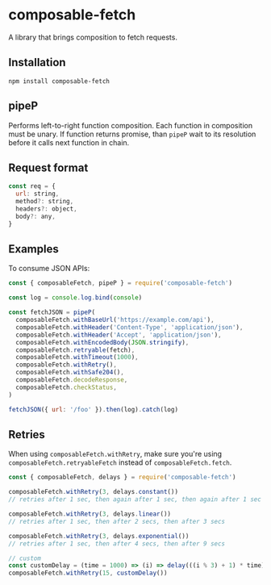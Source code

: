 # composable-fetch

A library that brings composition to fetch requests.

## Installation

```
npm install composable-fetch
```

## pipeP

Performs left-to-right function composition. Each function in composition must be unary. If function returns promise, than `pipeP` wait to its resolution before it calls next function in chain.

## Request format

```js
const req = {
  url: string,
  method?: string,
  headers?: object,
  body?: any,
}
```

## Examples

To consume JSON APIs:

```js
const { composableFetch, pipeP } = require('composable-fetch')

const log = console.log.bind(console)

const fetchJSON = pipeP(
  composableFetch.withBaseUrl('https://example.com/api'),
  composableFetch.withHeader('Content-Type', 'application/json'),
  composableFetch.withHeader('Accept', 'application/json'),
  composableFetch.withEncodedBody(JSON.stringify),
  composableFetch.retryable(fetch),
  composableFetch.withTimeout(1000),
  composableFetch.withRetry(),
  composableFetch.withSafe204(),
  composableFetch.decodeResponse,
  composableFetch.checkStatus,
)

fetchJSON({ url: '/foo' }).then(log).catch(log)
```

## Retries

When using `composableFetch.withRetry`, make sure you're using `composableFetch.retryableFetch` instead of `composableFetch.fetch`.

```js
const { composableFetch, delays } = require('composable-fetch')

composableFetch.withRetry(3, delays.constant())
// retries after 1 sec, then again after 1 sec, then again after 1 sec

composableFetch.withRetry(3, delays.linear())
// retries after 1 sec, then after 2 secs, then after 3 secs

composableFetch.withRetry(3, delays.exponential())
// retries after 1 sec, then after 4 secs, then after 9 secs

// custom
const customDelay = (time = 1000) => (i) => delay(((i % 3) + 1) * time),
composableFetch.withRetry(15, customDelay())
```
